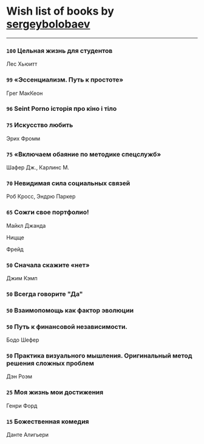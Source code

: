 # Wish list of books by [sergeybolobaev](http://vk.com/id37918255)
---

### `100` Цельная жизнь для студентов
Лес Хьюитт

### `99` «Эссенциализм. Путь к простоте»
Грег МакКеон

### `96` Seint Porno історія про кіно і тіло

### `75` Искусство любить
Эрих Фромм

### `75` «Включаем обаяние по методике спецслужб»
Шафер Дж., Карлинс М.

### `70` Невидимая сила социальных связей
Роб Кросс, Эндрю Паркер

### `65` Сожги свое портфолио!
Майкл Джанда

Ницще

Фрейд

### `50` Сначала скажите «нет»
Джим Кэмп

### `50` Всегда говорите "Да"

### `50` Взаимопомощь как фактор эволюции

### `50` Путь к финансовой независимости.
Бодо Шефер

### `50` Практика визуального мышления. Оригинальный метод решения сложных проблем
Дэн Роэм

### `25` Моя жизнь мои достижения
Генри Форд

### `15` Божественная комедия
Данте Алигьери

